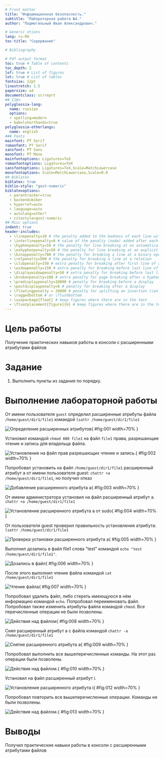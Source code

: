 ```yaml
---
# Front matter
title: "Информационная безопасность."
subtitle: "Лабораторная работа №4."
author: "Подмогильный Иван Александрович."

# Generic otions
lang: ru-RU
toc-title: "Содержание"

# Bibliography

# Pdf output format
toc: true # Table of contents
toc_depth: 2
lof: true # List of figures
lot: true # List of tables
fontsize: 12pt
linestretch: 1.5
papersize: a4
documentclass: scrreprt
## I18n
polyglossia-lang:
  name: russian
  options:
  - spelling=modern
  - babelshorthands=true
polyglossia-otherlangs:
  name: english
### Fonts
mainfont: PT Serif
romanfont: PT Serif
sansfont: PT Sans
monofont: PT Mono
mainfontoptions: Ligatures=TeX
romanfontoptions: Ligatures=TeX
sansfontoptions: Ligatures=TeX,Scale=MatchLowercase
monofontoptions: Scale=MatchLowercase,Scale=0.9
## Biblatex
biblatex: true
biblio-style: "gost-numeric"
biblatexoptions:
  - parentracker=true
  - backend=biber
  - hyperref=auto
  - language=auto
  - autolang=other*
  - citestyle=gost-numeric
## Misc options
indent: true
header-includes:
  - \linepenalty=10 # the penalty added to the badness of each line within a paragraph (no associated penalty node) Increasing the value makes tex try to have fewer lines in the paragraph.
  - \interlinepenalty=0 # value of the penalty (node) added after each line of a paragraph.
  - \hyphenpenalty=50 # the penalty for line breaking at an automatically inserted hyphen
  - \exhyphenpenalty=50 # the penalty for line breaking at an explicit hyphen
  - \binoppenalty=700 # the penalty for breaking a line at a binary operator
  - \relpenalty=500 # the penalty for breaking a line at a relation
  - \clubpenalty=150 # extra penalty for breaking after first line of a paragraph
  - \widowpenalty=150 # extra penalty for breaking before last line of a paragraph
  - \displaywidowpenalty=50 # extra penalty for breaking before last line before a display math
  - \brokenpenalty=100 # extra penalty for page breaking after a hyphenated line
  - \predisplaypenalty=10000 # penalty for breaking before a display
  - \postdisplaypenalty=0 # penalty for breaking after a display
  - \floatingpenalty = 20000 # penalty for splitting an insertion (can only be split footnote in standard LaTeX)
  - \raggedbottom # or \flushbottom
  - \usepackage{float} # keep figures where there are in the text
  - \floatplacement{figure}{H} # keep figures where there are in the text
---
```


# Цель работы

Получение практических навыков работы в консоли с расширенными атрибутами файлов

# Задание

1) Выполнить пункты из задания по порядку.


# Выполнение лабораторной работы

От имени пользователя `guest` определил расширенные атрибуты файла `/home/guest/dir1/file1` командой `lsattr /home/guest/dir1/file1`

![Определение расширенных атрибутов](../images/1.png){ #fig:001 width=70% }

Установил командой `chmod 600 file1` на файл `file1` права, разрешающие чтение и запись для владельца файла.

![Установление на файл прав разрешающих чтение и запись.](../images/2.png){ #fig:002 width=70% }

Попробовал установить на файл `/home/guest/dir1/file1` расширенный атрибут a от имени пользователя guest: `chattr +a /home/guest/dir1/file1`, но получил отказ

![Добавление расширенного атрибута a](../images/3.png){ #fig:003 width=70% }

От имени администратора установил на файл расширенный атрибут a. `chattr +a /home/guest/dir1/file1`

![Установление расширенного атрибута а от sudo](../images/4.png){ #fig:004 width=70% }

От пользователя guest проверил правильность установления атрибута: `lsattr /home/guest/dir1/file1`

![Проверка установки расширенного атрибута a](../images/5.png){ #fig:005 width=70% }

Выполнил дозапись в файл file1 слова "test" командой `echo "test /home/guest/dir1/file1"`.

![Дозапись в файл](../images/6.png){ #fig:006 width=70% }

После этого выполнил чтение файла командой `cat /home/guest/dir1/file1`

![Чтение файла](../images/7.png){ #fig:007 width=70% }

Попробовал удалить файл, либо стереть имеющуюся в нём информацию командой `echo`.
Попробовал переименовать файл. Попробовал также изменить атрибуты файла командой
`chmod`. Все перечисленные операции не были позволены.

![Действия над файлом](../images/8.png){ #fig:008 width=70% }

Снял расширенный атрибут а с файла командой `chattr -a /home/guest/dir1/file1`

![Снятие расширенного атрибута а](../images/9.png){ #fig:009 width=70% }

Попробовал выполнить все вышеперечисленные команды. На этот раз операции были позволены.

![Действия над файлом.](../images/10.png){ #fig:010 width=70% }

Установил на файл расширенный атрибут i.

![Установление расширенного атрибута i](../images/12.png){ #fig:012 width=70% }

Попробовал повторить все вышеперечисленные операции. Команды не были позволены.

![Действия над файлом.](../images/13.png){ #fig:013 width=70% }

# Выводы

Получил практические навыки работы в консоли с расширенными атрибутами файлов
